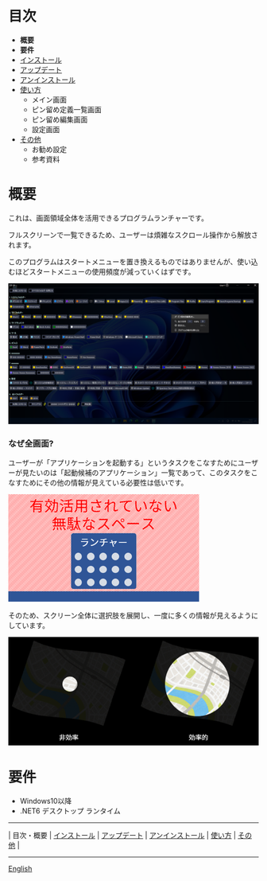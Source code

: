 # 目次

- **概要**
- **要件**
- [インストール](install-ja.md)
- [アップデート](update-ja.md)
- [アンインストール](uninstall-ja.md)
- [使い方](usage-ja.md)
  - メイン画面
  - ピン留め定義一覧画面
  - ピン留め編集画面
  - 設定画面
- [その他](other-ja.md)
  - お勧め設定
  - 参考資料

# 概要

これは、画面領域全体を活用できるプログラムランチャーです。

フルスクリーンで一覧できるため、ユーザーは煩雑なスクロール操作から解放されます。

このプログラムはスタートメニューを置き換えるものではありませんが、使い込むほどスタートメニューの使用頻度が減っていくはずです。

![image](img/top-image-ja.png)

### なぜ全画面?

ユーザーが「アプリケーションを起動する」というタスクをこなすためにユーザーが見たいのは「起動候補のアプリケーション」一覧であって、このタスクをこなすためにその他の情報が見えている必要性は低いです。

![ランチャー例](img/bad-launcher-ja.png)

そのため、スクリーン全体に選択肢を展開し、一度に多くの情報が見えるようにしています。

![地図を見る](img/map-ja.png)

# 要件

- Windows10以降
- .NET6 デスクトップ ランタイム

---

| 目次・概要 | [インストール](install-ja.md) | [アップデート](update-ja.md) | [アンインストール](uninstall-ja.md) | [使い方](usage-ja.md) | [その他](other-ja.md) |

---

[English](index.md)

